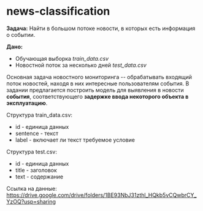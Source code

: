 # news-classification

**Задача:** Найти в большом потоке новости, в которых есть информация о событии.

**Дано:**

* Обучающая выборка *train_data.csv*
* Новостной поток за несколько дней *test_data.csv*

Основная задача новостного мониторинга -- обрабатывать входящий поток новостей, находя в них интересные пользователям события.
В задании предлагается построить модель для выявления в новости **события**, соответствующего **задержке ввода некоторого объекта в эксплуатацию**.

Структура train_data.csv:

* id - единица данных
* sentence - текст
* label - включает ли текст требуемое условие

Структура test.csv:
* id - единица данных
* title - заголовок
* text - содержание

Ссылка на данные: https://drive.google.com/drive/folders/1BE93NbJ31zthl_HQkb5vCQwbrCY_YzOQ?usp=sharing
